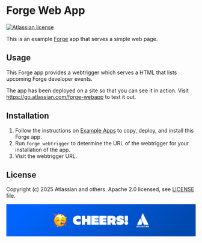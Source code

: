 # Forge Web App

[![Atlassian license](https://img.shields.io/badge/license-Apache%202.0-blue.svg?style=flat-square)](LICENSE)

This is an example [Forge](https://developer.atlassian.com/platform/forge/) app that serves a simple web page.

## Usage

This Forge app provides a webtrigger which serves a HTML that lists upcoming Forge developer events. 

The app has been deployed on a site so that you can see it in action. Visit https://go.atlassian.com/forge-webapp to test it out.

## Installation

1. Follow the instructions on [Example Apps](https://developer.atlassian.com/platform/forge/example-apps/) to copy, deploy, and install this Forge app.
1. Run `forge webtrigger` to determine the URL of the webtrigger for your installation of the app.
1. Visit the webtrigger URL.

## License

Copyright (c) 2025 Atlassian and others.
Apache 2.0 licensed, see [LICENSE](LICENSE) file.

[![From Atlassian](https://raw.githubusercontent.com/atlassian-internal/oss-assets/master/banner-cheers.png)](https://www.atlassian.com)
